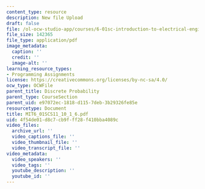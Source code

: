 ```yaml
---
content_type: resource
description: New file Upload
draft: false
file: /ol-ocw-studio-app/courses/6-01sc-introduction-to-electrical-engineering-and-computer-science-i-spring-2011/4f54de01d8c7cb9fff28f410bba4089c_MIT6_01SCS11_10_1_6.pdf
file_size: 142365
file_type: application/pdf
image_metadata:
  caption: ''
  credit: ''
  image-alt: ''
learning_resource_types:
- Programming Assignments
license: https://creativecommons.org/licenses/by-nc-sa/4.0/
ocw_type: OCWFile
parent_title: Discrete Probability
parent_type: CourseSection
parent_uid: e97072ec-1818-d115-7deb-3b29326fe85e
resourcetype: Document
title: MIT6_01SCS11_10_1_6.pdf
uid: 4f54de01-d8c7-cb9f-ff28-f410bba4089c
video_files:
  archive_url: ''
  video_captions_file: ''
  video_thumbnail_file: ''
  video_transcript_file: ''
video_metadata:
  video_speakers: ''
  video_tags: ''
  youtube_description: ''
  youtube_id: ''
---
```

